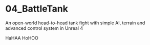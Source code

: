 # 04_BattleTank
An open-world head-to-head tank fight with simple AI, terrain and advanced control system in Unreal 4

HaHAA
HoHOO
